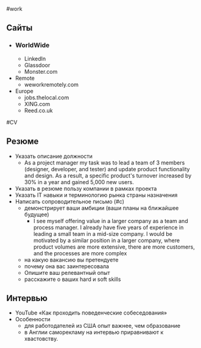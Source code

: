 #work 

## Сайты
- ### WorldWide
	- LinkedIn
	- Glassdoor
	- Monster.com
- Remote
	- weworkremotely.com
- Europe
	- jobs.thelocal.com
	- XING.com
	- Reed.co.uk

#CV
## Резюме
- Указать описание должности
	- As a project manager my task was to lead a team of 3 members (designer, developer, and tester) and update product functionality and design. As a result, a specific product's turnover increased by 30% in a year and gained 5,000 new users.
- Указать в резюме пользу компании в рамках проекта
- Указать IT навыки и терминологию рынка страны назначения
- Написать сопроводительное письмо (#c)
	- демонстрирует ваши амбиции (ваши планы на ближайшее будущее)
		- I see myself offering value in a larger company as a team and process manager. I already have five years of experience in leading a small team in a mid-size company. I would be motivated by a similar position in a larger company, where product volumes are more extensive, there are more customers, and the processes are more complex
	- на какую вакансию вы претендуете
	- почему она вас заинтересовала
	- Опишите ваш релевантный опыт
	- расскажите о ваших hard и soft skills

## Интервью
- YouTube «Как проходить поведенческие собеседования»
- Особенности
	- для работодателей из США опыт важнее, чем образование
	- в Англии саморекламу на интервью приравнивают к хвастовству.